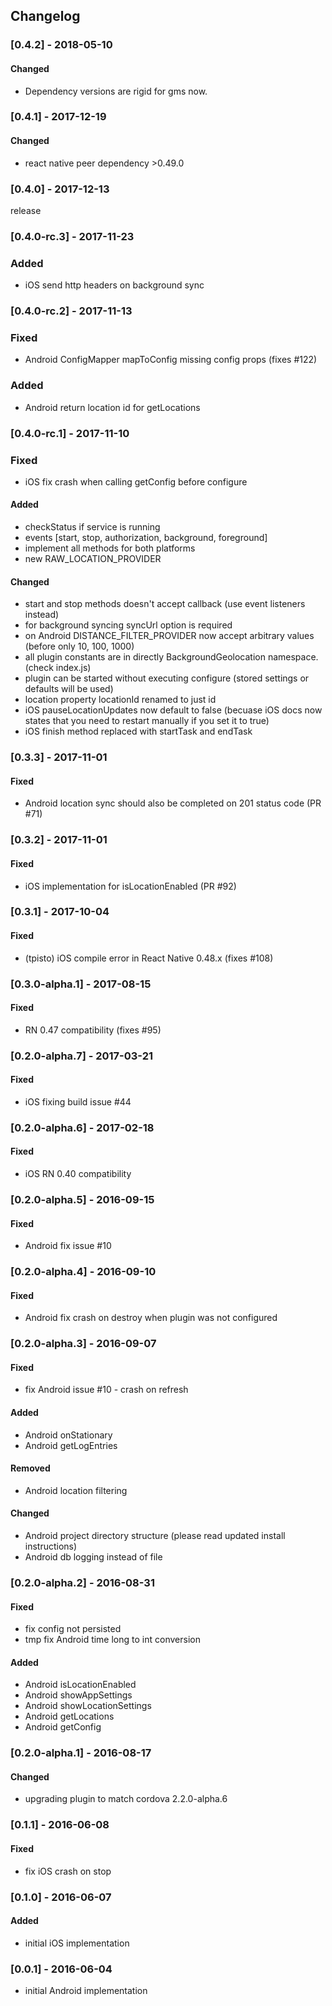 ## Changelog

### [0.4.2] - 2018-05-10

#### Changed

* Dependency versions are rigid for gms now.

### [0.4.1] - 2017-12-19

#### Changed

* react native peer dependency >0.49.0

### [0.4.0] - 2017-12-13

release

### [0.4.0-rc.3] - 2017-11-23

### Added

* iOS send http headers on background sync

### [0.4.0-rc.2] - 2017-11-13

### Fixed

* Android ConfigMapper mapToConfig missing config props (fixes #122)

### Added

* Android return location id for getLocations

### [0.4.0-rc.1] - 2017-11-10

### Fixed

* iOS fix crash when calling getConfig before configure

#### Added

* checkStatus if service is running
* events [start, stop, authorization, background, foreground]
* implement all methods for both platforms
* new RAW_LOCATION_PROVIDER

#### Changed

* start and stop methods doesn't accept callback (use event listeners instead)
* for background syncing syncUrl option is required
* on Android DISTANCE_FILTER_PROVIDER now accept arbitrary values (before only 10, 100, 1000)
* all plugin constants are in directly BackgroundGeolocation namespace. (check index.js)
* plugin can be started without executing configure (stored settings or defaults will be used)
* location property locationId renamed to just id
* iOS pauseLocationUpdates now default to false (becuase iOS docs now states that you need to restart manually if you set it to true)
* iOS finish method replaced with startTask and endTask

### [0.3.3] - 2017-11-01

#### Fixed

* Android location sync should also be completed on 201 status code (PR #71)

### [0.3.2] - 2017-11-01

#### Fixed

* iOS implementation for isLocationEnabled (PR #92)

### [0.3.1] - 2017-10-04

#### Fixed

* (tpisto) iOS compile error in React Native 0.48.x (fixes #108)

### [0.3.0-alpha.1] - 2017-08-15

#### Fixed

* RN 0.47 compatibility (fixes #95)

### [0.2.0-alpha.7] - 2017-03-21

#### Fixed

* iOS fixing build issue #44

### [0.2.0-alpha.6] - 2017-02-18

#### Fixed

* iOS RN 0.40 compatibility

### [0.2.0-alpha.5] - 2016-09-15

#### Fixed

* Android fix issue #10

### [0.2.0-alpha.4] - 2016-09-10

#### Fixed

* Android fix crash on destroy when plugin was not configured

### [0.2.0-alpha.3] - 2016-09-07

#### Fixed

* fix Android issue #10 - crash on refresh

#### Added

* Android onStationary
* Android getLogEntries

#### Removed

* Android location filtering

#### Changed

* Android project directory structure
  (please read updated install instructions)
* Android db logging instead of file

### [0.2.0-alpha.2] - 2016-08-31

#### Fixed

* fix config not persisted
* tmp fix Android time long to int conversion

#### Added

* Android isLocationEnabled
* Android showAppSettings
* Android showLocationSettings
* Android getLocations
* Android getConfig

### [0.2.0-alpha.1] - 2016-08-17

#### Changed

* upgrading plugin to match cordova 2.2.0-alpha.6

### [0.1.1] - 2016-06-08

#### Fixed

* fix iOS crash on stop

### [0.1.0] - 2016-06-07

#### Added

* initial iOS implementation

### [0.0.1] - 2016-06-04

* initial Android implementation
